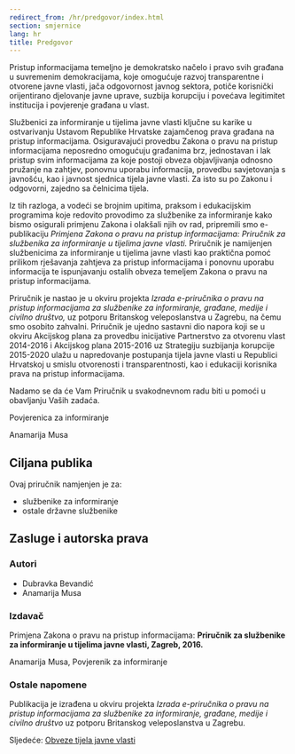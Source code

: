 ```yaml
---
redirect_from: /hr/predgovor/index.html
section: smjernice
lang: hr
title: Predgovor
---
```


Pristup informacijama temeljno je demokratsko načelo i pravo svih građana u suvremenim demokracijama, koje omogućuje razvoj transparentne i otvorene javne vlasti, jača odgovornost javnog sektora, potiče korisnički orijentirano djelovanje javne uprave, suzbija korupciju i povećava legitimitet institucija i povjerenje građana u vlast.

Službenici za informiranje u tijelima javne vlasti ključne su karike u ostvarivanju Ustavom Republike Hrvatske zajamčenog prava građana na pristup informacijama. Osiguravajući provedbu Zakona o pravu na pristup informacijama neposredno omogućuju građanima brz, jednostavan i lak pristup svim informacijama za koje postoji obveza objavljivanja odnosno pružanje na zahtjev, ponovnu uporabu informacija, provedbu savjetovanja s javnošću, kao i javnost sjednica tijela javne vlasti. Za isto su po Zakonu i odgovorni, zajedno sa čelnicima tijela.

Iz tih razloga, a vodeći se brojnim upitima, praksom i edukacijskim programima koje redovito provodimo za službenike za informiranje kako bismo osigurali primjenu Zakona i olakšali njih ov rad, pripremili smo e-publikaciju *Primjena Zakona o pravu na pristup informacijama: Priručnik za službenika za informiranje u tijelima javne vlasti.* Priručnik je namijenjen službenicima za informiranje u tijelima javne vlasti kao praktična pomoć prilikom rješavanja zahtjeva za pristup informacijama i ponovnu uporabu informacija te ispunjavanju ostalih obveza temeljem Zakona o pravu na pristup informacijama.

Priručnik je nastao je u okviru projekta *Izrada e-priručnika o pravu na pristup informacijama za službenike za informiranje, građane, medije i civilno društvo,* uz potporu Britanskog veleposlanstva u Zagrebu, na čemu smo osobito zahvalni. Priručnik je ujedno sastavni dio napora koji se u okviru Akcijskog plana za provedbu inicijative Partnerstvo za otvorenu vlast 2014-2016 i Akcijskog plana 2015-2016 uz Strategiju suzbijanja korupcije 2015-2020 ulažu u napredovanje postupanja tijela javne vlasti u Republici Hrvatskoj u smislu otvorenosti i transparentnosti, kao i edukaciji korisnika prava na pristup informacijama.

Nadamo se da će Vam Priručnik u svakodnevnom radu biti u pomoći u obavljanju Vaših zadaća.

Povjerenica za informiranje

Anamarija Musa

## Ciljana publika

Ovaj priručnik namjenjen je za:

-   službenike za informiranje
-   ostale državne službenike

## Zasluge i autorska prava

### Autori

-   Dubravka Bevandić
-   Anamarija Musa

### Izdavač

Primjena Zakona o pravu na pristup informacijama: **Priručnik za službenike za informiranje u tijelima javne vlasti, Zagreb, 2016.**

Anamarija Musa, Povjerenik za informiranje

### Ostale napomene

Publikacija je izrađena u okviru projekta *Izrada e-priručnika o pravu na pristup informacijama za službenike za informiranje, građane, medije i civilno društvo* uz potporu Britanskog veleposlanstva u Zagrebu.

Sljedeće: [Obveze tijela javne vlasti](../obveze-tijela-javne-vlasti)